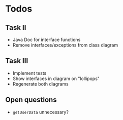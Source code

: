 # Todos

## Task II

- Java Doc for interface functions
- Remove interfaces/exceptions from class diagram

## Task III

- Implement tests
- Show interfaces in diagram on "lollipops"
- Regenerate both diagrams

## Open questions

- `getUserData` unnecessary?
